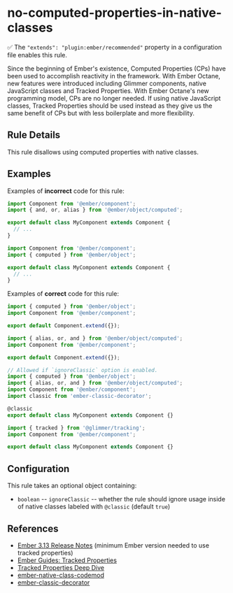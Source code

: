 # no-computed-properties-in-native-classes

✅ The `"extends": "plugin:ember/recommended"` property in a configuration file enables this rule.

Since the beginning of Ember's existence, Computed Properties (CPs) have been used to accomplish reactivity in the framework. With Ember Octane, new features were introduced including Glimmer components, native JavaScript classes and Tracked Properties. With Ember Octane's new programming model, CPs are no longer needed. If using native JavaScript classes, Tracked Properties should be used instead as they give us the same benefit of CPs but with less boilerplate and more flexibility.

## Rule Details

This rule disallows using computed properties with native classes.

## Examples

Examples of **incorrect** code for this rule:

```js
import Component from '@ember/component';
import { and, or, alias } from '@ember/object/computed';

export default class MyComponent extends Component {
  // ...
}
```

```js
import Component from '@ember/component';
import { computed } from '@ember/object';

export default class MyComponent extends Component {
  // ...
}
```

Examples of **correct** code for this rule:

```js
import { computed } from '@ember/object';
import Component from '@ember/component';

export default Component.extend({});
```

```js
import { alias, or, and } from '@ember/object/computed';
import Component from '@ember/component';

export default Component.extend({});
```

```js
// Allowed if `ignoreClassic` option is enabled.
import { computed } from '@ember/object';
import { alias, or, and } from '@ember/object/computed';
import Component from '@ember/component';
import classic from 'ember-classic-decorator';

@classic
export default class MyComponent extends Component {}
```

```js
import { tracked } from '@glimmer/tracking';
import Component from '@ember/component';

export default class MyComponent extends Component {}
```

## Configuration

This rule takes an optional object containing:

* `boolean` -- `ignoreClassic` -- whether the rule should ignore usage inside of native classes labeled with `@classic` (default `true`)

## References

* [Ember 3.13 Release Notes](https://blog.emberjs.com/2019/09/25/ember-3-13-released.html) (minimum Ember version needed to use tracked properties)
* [Ember Guides: Tracked Properties](https://octane-guides-preview.emberjs.com/release/state-management/tracked-properties/)
* [Tracked Properties Deep Dive](https://www.pzuraq.com/coming-soon-in-ember-octane-part-3-tracked-properties/)
* [ember-native-class-codemod](https://github.com/ember-codemods/ember-native-class-codemod)
* [ember-classic-decorator](https://github.com/emberjs/ember-classic-decorator)
